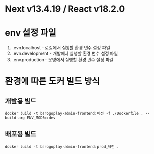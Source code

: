 # Next v13.4.19 / React v18.2.0

# env 설정 파일
1. .evn.localhost - 로컬에서 실행할 환경 변수 설정 파일 
2. .evn.development - 개발에서 실행할 환경 변수 설정 파일 
3. .env.production - 운영에서 실행할 환경 변수 설정 파일

# 환경에 따른 도커 빌드 방식
## 개발용 빌드
    docker build -t barogoplay-admin-frontend:버전 -f ./Dockerfile . --build-arg ENV_MODE=:dev
## 배포용 빌드
    docker build -t barogoplay-admin-frontend:prod_버전 .